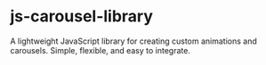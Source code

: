# js-carousel-library
A lightweight JavaScript library for creating custom animations and carousels. Simple, flexible, and easy to integrate.
